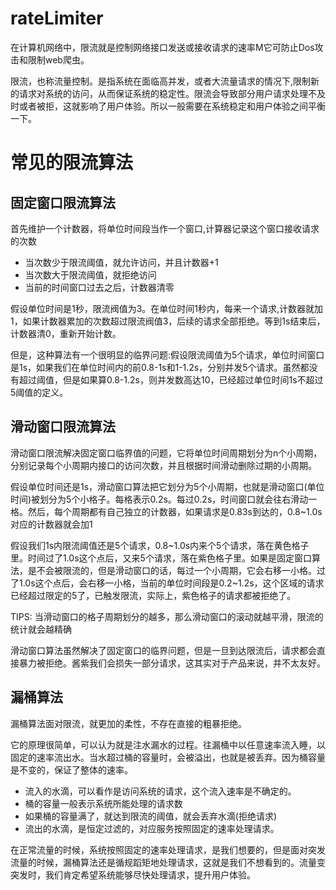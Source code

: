 # rateLimiter


在计算机网络中，限流就是控制网络接口发送或接收请求的速率M它可防止Dos攻击和限制web爬虫。

限流，也称流量控制。是指系统在面临高并发，或者大流量请求的情况下,限制新的请求对系统的访问，从而保证系统的稳定性。限流会导致部分用户请求处理不及时或者被拒，这就影响了用户体验。所以一般需要在系统稳定和用户体验之间平衡一下。

# 常见的限流算法

## 固定窗口限流算法

首先维护一个计数器，将单位时间段当作一个窗口,计算器记录这个窗口接收请求的次数

+ 当次数少于限流阈值，就允许访问，并且计数器+1
+ 当次数大于限流阈值，就拒绝访问
+ 当前的时间窗口过去之后，计数器清零

假设单位时间是1秒，限流阀值为3。在单位时间1秒内，每来一个请求,计数器就加1，如果计数器累加的次数超过限流阀值3，后续的请求全部拒绝。等到1s结束后，计数器清0，重新开始计数。


但是，这种算法有一个很明显的临界问题:假设限流阈值为5个请求，单位时间窗口是1s，如果我们在单位时间内的前0.8-1s和1-1.2s，分别并发5个请求。虽然都没有超过阈值，但是如果算0.8-1.2s，则并发数高达10，已经超过单位时间1s不超过5阈值的定义。

## 滑动窗口限流算法

滑动窗口限流解决固定窗口临界值的问题，它将单位时间周期划分为n个小周期，分别记录每个小周期内接口的访问次数，并且根据时间滑动删除过期的小周期。

假设单位时间还是1s，滑动窗口算法把它划分为5个小周期，也就是滑动窗口(单位时间)被划分为5个小格子。每格表示0.2s。每过0.2s，时间窗口就会往右滑动一格。然后，每个周期都有自己独立的计数器，如果请求是0.83s到达的，0.8~1.0s对应的计数器就会加1

假设我们1s内限流阈值还是5个请求，0.8~1.0s内来个5个请求，落在黄色格子里。时间过了1.0s这个点后，又来5个请求，落在紫色格子里。如果是固定窗口算法，是不会被限流的，但是滑动窗口的话，每过一个小周期，它会右移一小格。过了1.0s这个点后，会右移一小格，当前的单位时间段是0.2~1.2s，这个区域的请求已经超过限定的5了，已触发限流，实际上，紫色格子的请求都被拒绝了。

TIPS: 当滑动窗口的格子周期划分的越多，那么滑动窗口的滚动就越平滑，限流的统计就会越精确


滑动窗口算法虽然解决了固定窗口的临界问题，但是一旦到达限流后，请求都会直接暴力被拒绝。酱紫我们会损失一部分请求，这其实对于产品来说，并不太友好。

## 漏桶算法

漏桶算法面对限流，就更加的柔性，不存在直接的粗暴拒绝。

它的原理很简单，可以认为就是注水漏水的过程。往漏桶中以任意速率流入睡，以固定的速率流出水。当水超过桶的容量时，会被溢出，也就是被丢弃。因为桶容量是不变的，保证了整体的速率。

+ 流入的水滴，可以看作是访问系统的请求，这个流入速率是不确定的。
+ 桶的容量一般表示系统所能处理的请求数
+ 如果桶的容量满了，就达到限流的阈值，就会丢弃水滴(拒绝请求)
+ 流出的水滴，是恒定过滤的，对应服务按照固定的速率处理请求。

在正常流量的时候，系统按照固定的速率处理请求，是我们想要的，但是面对突发流量的时候，漏桶算法还是循规蹈矩地处理请求，这就是我们不想看到的。流量变突发时，我们肯定希望系统能够尽快处理请求，提升用户体验。



